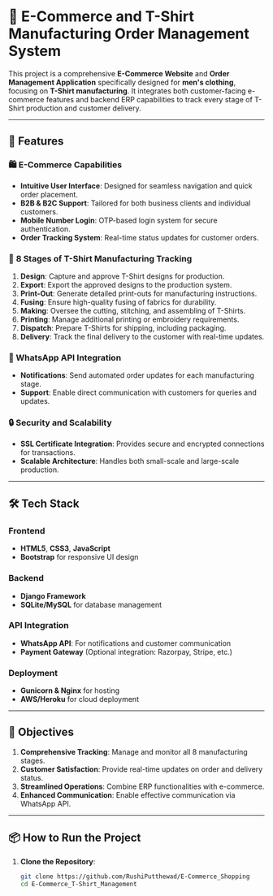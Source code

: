 # 🛒 E-Commerce and T-Shirt Manufacturing Order Management System  

This project is a comprehensive **E-Commerce Website** and **Order Management Application** specifically designed for **men's clothing**, focusing on **T-Shirt manufacturing**. It integrates both customer-facing e-commerce features and backend ERP capabilities to track every stage of T-Shirt production and customer delivery.

---

## 🚀 Features  

### 🛍️ E-Commerce Capabilities  
- **Intuitive User Interface**: Designed for seamless navigation and quick order placement.  
- **B2B & B2C Support**: Tailored for both business clients and individual customers.  
- **Mobile Number Login**: OTP-based login system for secure authentication.  
- **Order Tracking System**: Real-time status updates for customer orders.  

### 🧵 **8 Stages of T-Shirt Manufacturing Tracking**  
1. **Design**: Capture and approve T-Shirt designs for production.  
2. **Export**: Export the approved designs to the production system.  
3. **Print-Out**: Generate detailed print-outs for manufacturing instructions.  
4. **Fusing**: Ensure high-quality fusing of fabrics for durability.  
5. **Making**: Oversee the cutting, stitching, and assembling of T-Shirts.  
6. **Printing**: Manage additional printing or embroidery requirements.  
7. **Dispatch**: Prepare T-Shirts for shipping, including packaging.  
8. **Delivery**: Track the final delivery to the customer with real-time updates.  

### 📱 WhatsApp API Integration  
- **Notifications**: Send automated order updates for each manufacturing stage.  
- **Support**: Enable direct communication with customers for queries and updates.  

### 🔒 Security and Scalability  
- **SSL Certificate Integration**: Provides secure and encrypted connections for transactions.  
- **Scalable Architecture**: Handles both small-scale and large-scale production.  

---

## 🛠️ Tech Stack  

### **Frontend**  
- **HTML5**, **CSS3**, **JavaScript**  
- **Bootstrap** for responsive UI design  

### **Backend**  
- **Django Framework**  
- **SQLite/MySQL** for database management  

### **API Integration**  
- **WhatsApp API**: For notifications and customer communication  
- **Payment Gateway** (Optional integration: Razorpay, Stripe, etc.)  

### **Deployment**  
- **Gunicorn & Nginx** for hosting  
- **AWS/Heroku** for cloud deployment  

---

## 🎯 Objectives  

1. **Comprehensive Tracking**: Manage and monitor all 8 manufacturing stages.  
2. **Customer Satisfaction**: Provide real-time updates on order and delivery status.  
3. **Streamlined Operations**: Combine ERP functionalities with e-commerce.  
4. **Enhanced Communication**: Enable effective communication via WhatsApp API.  

---

## 📦 How to Run the Project  

1. **Clone the Repository**:  
   ```bash
   git clone https://github.com/RushiPutthewad/E-Commerce_Shopping
   cd E-Commerce_T-Shirt_Management
